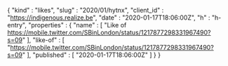 {
  "kind" : "likes",
  "slug" : "2020/01/hytnx",
  "client_id" : "https://indigenous.realize.be",
  "date" : "2020-01-17T18:06:00Z",
  "h" : "h-entry",
  "properties" : {
    "name" : [ "Like of https://mobile.twitter.com/SBinLondon/status/1217877298331967490?s=09" ],
    "like-of" : [ "https://mobile.twitter.com/SBinLondon/status/1217877298331967490?s=09" ],
    "published" : [ "2020-01-17T18:06:00Z" ]
  }
}
